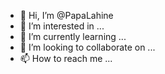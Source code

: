 - 👋 Hi, I’m @PapaLahine
- 👀 I’m interested in ...
- 🌱 I’m currently learning ...
- 💞️ I’m looking to collaborate on ...
- 📫 How to reach me ...

<!---
PapaLahine/PapaLahine is a ✨ special ✨ repository because its `README.md` (this file) appears on your GitHub profile.
You can click the Preview link to take a look at your changes.
--->
